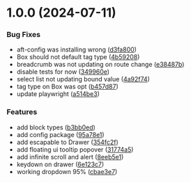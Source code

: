 # 1.0.0 (2024-07-11)


### Bug Fixes

* aft-config was installing wrong ([d3fa800](https://github.com/blujedis/aft-ui/commit/d3fa800a0339838b5d72c6d69330495865169326))
* Box should not default tag type ([4b59208](https://github.com/blujedis/aft-ui/commit/4b59208921234440663fd11c3c145bc0891a64fe))
* breadcrumb was not updating on route change ([e38487b](https://github.com/blujedis/aft-ui/commit/e38487b9a910c0cb64d7b6df88b8c416241d5fd8))
* disable tests for now ([349960e](https://github.com/blujedis/aft-ui/commit/349960e1819d4cab0ca531c8ced5577c6c416c78))
* select list not updating bound value ([4a92f74](https://github.com/blujedis/aft-ui/commit/4a92f74120e04aa8f07df61cd464306fbc5fc044))
* tag type on Box was opt ([b457d87](https://github.com/blujedis/aft-ui/commit/b457d87380c84608df848e8b9c288970794013f3))
* update playwright ([a514be3](https://github.com/blujedis/aft-ui/commit/a514be35c1528d742a079ae8210b8ace896db88a))


### Features

* add block types ([b3bb0ed](https://github.com/blujedis/aft-ui/commit/b3bb0edfad2e1c87b5ef8a28cc1dbec48864ec28))
* add config package ([95a78e1](https://github.com/blujedis/aft-ui/commit/95a78e17bf2b4bb9d621e60aba553828c9edb561))
* add escapable to Drawer ([354fc2f](https://github.com/blujedis/aft-ui/commit/354fc2f23cb6203178adf5ffc75e516770659c4d))
* add floating ui tooltip popover ([31774a5](https://github.com/blujedis/aft-ui/commit/31774a5b08be5f267b40e12496b1f372717df437))
* add infinite scroll and alert ([8eeb5e1](https://github.com/blujedis/aft-ui/commit/8eeb5e168b350e71e27b5125814a682ba5aef89c))
* keydown on drawer ([6e123c7](https://github.com/blujedis/aft-ui/commit/6e123c72fd2c55ab648f8647581de71a93f5187d))
* working dropdown 95% ([cbae3e7](https://github.com/blujedis/aft-ui/commit/cbae3e7049f72f8395ac1bc173a9b2f3594b0dc8))
